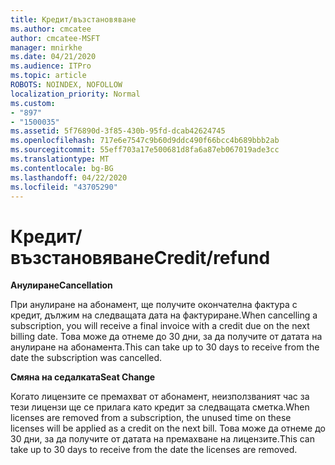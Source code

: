 ```yaml
---
title: Кредит/възстановяване
ms.author: cmcatee
author: cmcatee-MSFT
manager: mnirkhe
ms.date: 04/21/2020
ms.audience: ITPro
ms.topic: article
ROBOTS: NOINDEX, NOFOLLOW
localization_priority: Normal
ms.custom:
- "897"
- "1500035"
ms.assetid: 5f76890d-3f85-430b-95fd-dcab42624745
ms.openlocfilehash: 717e6e7547c9b60d9ddc490f66bcc4b689bbb2ab
ms.sourcegitcommit: 55eff703a17e500681d8fa6a87eb067019ade3cc
ms.translationtype: MT
ms.contentlocale: bg-BG
ms.lasthandoff: 04/22/2020
ms.locfileid: "43705290"
---
```

# <a name="creditrefund"></a><span data-ttu-id="1808e-102">Кредит/възстановяване</span><span class="sxs-lookup"><span data-stu-id="1808e-102">Credit/refund</span></span>

<span data-ttu-id="1808e-103">**Анулиране**</span><span class="sxs-lookup"><span data-stu-id="1808e-103">**Cancellation**</span></span>
  
<span data-ttu-id="1808e-104">При анулиране на абонамент, ще получите окончателна фактура с кредит, дължим на следващата дата на фактуриране.</span><span class="sxs-lookup"><span data-stu-id="1808e-104">When cancelling a subscription, you will receive a final invoice with a credit due on the next billing date.</span></span> <span data-ttu-id="1808e-105">Това може да отнеме до 30 дни, за да получите от датата на анулиране на абонамента.</span><span class="sxs-lookup"><span data-stu-id="1808e-105">This can take up to 30 days to receive from the date the subscription was cancelled.</span></span>
  
<span data-ttu-id="1808e-106">**Смяна на седалката**</span><span class="sxs-lookup"><span data-stu-id="1808e-106">**Seat Change**</span></span>
  
<span data-ttu-id="1808e-107">Когато лицензите се премахват от абонамент, неизползваният час за тези лицензи ще се прилага като кредит за следващата сметка.</span><span class="sxs-lookup"><span data-stu-id="1808e-107">When licenses are removed from a subscription, the unused time on these licenses will be applied as a credit on the next bill.</span></span> <span data-ttu-id="1808e-108">Това може да отнеме до 30 дни, за да получите от датата на премахване на лицензите.</span><span class="sxs-lookup"><span data-stu-id="1808e-108">This can take up to 30 days to receive from the date the licenses are removed.</span></span>